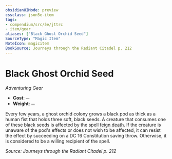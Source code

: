 ```yaml
---
obsidianUIMode: preview
cssclass: json5e-item
tags:
- compendium/src/5e/jttrc
- item/gear
aliases: ["Black Ghost Orchid Seed"]
SourceType: "Magic Item"
NoteIcon: magicitem
BookSource: Journeys through the Radiant Citadel p. 212
---
```

# Black Ghost Orchid Seed
*Adventuring Gear*  

- **Cost**: ⏤
- **Weight**: ⏤

Every few years, a ghost orchid colony grows a black pod as thick as a human fist that holds three soft, black seeds. A creature that consumes one of these black seeds is affected by the spell [feign death](/2-Mechanics/CLI/spells/feign-death.md). If the creature is unaware of the pod's effects or does not wish to be affected, it can resist the effect by succeeding on a DC 16 Constitution saving throw. Otherwise, it is considered to be a willing recipient of the spell.

*Source: Journeys through the Radiant Citadel p. 212*